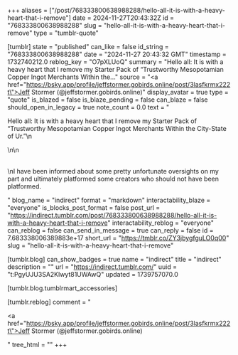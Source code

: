 +++
aliases = ["/post/768333800638988288/hello-all-it-is-with-a-heavy-heart-that-i-remove"]
date = 2024-11-27T20:43:32Z
id = "768333800638988288"
slug = "hello-all-it-is-with-a-heavy-heart-that-i-remove"
type = "tumblr-quote"

[tumblr]
state = "published"
can_like = false
id_string = "768333800638988288"
date = "2024-11-27 20:43:32 GMT"
timestamp = 1732740212.0
reblog_key = "O7pXLUoQ"
summary = "Hello all: It is with a heavy heart that I remove my Starter Pack of “Trustworthy Mesopotamian Copper Ingot Merchants Within the..."
source = "<a href=\"https://bsky.app/profile/jeffstormer.gobirds.online/post/3lasfkrmx222t\">Jeff Stormer (@jeffstormer.gobirds.online)</a>"
display_avatar = true
type = "quote"
is_blazed = false
is_blaze_pending = false
can_blaze = false
should_open_in_legacy = true
note_count = 0.0
text = "<p>Hello all: It is with a heavy heart that I remove my Starter Pack of &ldquo;Trustworthy Mesopotamian Copper Ingot Merchants Within the City-State of Ur.&rdquo;\n<br/></p>\n\n<p><br/>\nI have been informed about some pretty unfortunate oversights on my part and ultimately platformed some creators who should not have been platformed.</p>"
blog_name = "indirect"
format = "markdown"
interactability_blaze = "everyone"
is_blocks_post_format = false
post_url = "https://indirect.tumblr.com/post/768333800638988288/hello-all-it-is-with-a-heavy-heart-that-i-remove"
interactability_reblog = "everyone"
can_reblog = false
can_send_in_message = true
can_reply = false
id = 7.683338006389883e+17
short_url = "https://tmblr.co/ZY3jbygfguLO0q00"
slug = "hello-all-it-is-with-a-heavy-heart-that-i-remove"

[tumblr.blog]
can_show_badges = true
name = "indirect"
title = "indirect"
description = ""
url = "https://indirect.tumblr.com/"
uuid = "t:PgyUJU3SA2Klwyt81UWAwQ"
updated = 1739757070.0

[tumblr.blog.tumblrmart_accessories]

[tumblr.reblog]
comment = "<p><a href=\"https://bsky.app/profile/jeffstormer.gobirds.online/post/3lasfkrmx222t\">Jeff Stormer (@jeffstormer.gobirds.online)</a></p>"
tree_html = ""
+++
